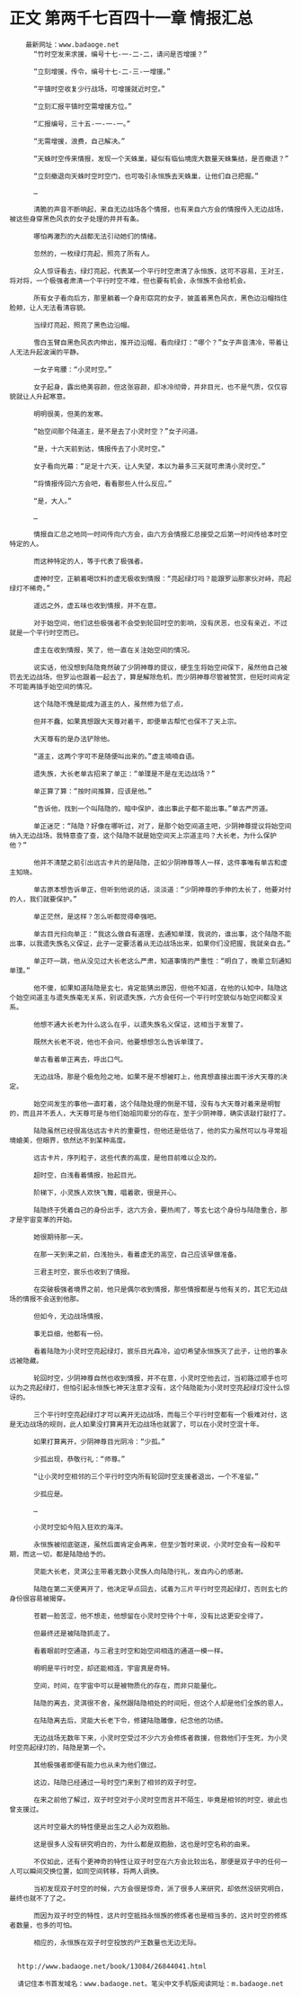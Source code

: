 # 正文 第两千七百四十一章 情报汇总
        最新网址：www.badaoge.net
          “竹时空发来求援，编号十七-一-二-二，请问是否增援？”
      
          “立刻增援，传令，编号十七-二-三-一增援。”
      
          “平镇时空收复少行战场，可增援就近时空。”
      
          “立刻汇报平镇时空需增援方位。”
      
          “汇报编号，三十五-一-一-一。”
      
          “无需增援，浪费，自己解决。”
      
          “天蛛时空传来情报，发现一个天蛛巢，疑似有临仙境庞大数量天蛛集结，是否撤退？”
      
          “立刻撤退向天蛛时空时空门，也可吸引永恒族去天蛛巢，让他们自己把握。”
      
          …
      
          清脆的声音不断响起，来自无边战场各个情报，也有来自六方会的情报传入无边战场，被这些身穿黑色风衣的女子处理的井井有条。
      
          哪怕再激烈的大战都无法引动她们的情绪。
      
          忽然的，一枚绿灯亮起，照亮了所有人。
      
          众人惊讶看去，绿灯亮起，代表某一个平行时空肃清了永恒族，这可不容易，王对王，将对将，一个极强者肃清一个平行时空不难，但也要有机会，永恒族不会给机会。
      
          所有女子看向后方，那里躺着一个身形窈窕的女子，披盖着黑色风衣，黑色边沿帽挡住脸颊，让人无法看清容貌。
      
          当绿灯亮起，照亮了黑色边沿帽。
      
          雪白玉臂自黑色风衣内伸出，推开边沿帽，看向绿灯：“哪个？”女子声音清冷，带着让人无法升起波澜的平静。
      
          一女子弯腰：“小灵时空。”
      
          女子起身，露出绝美容颜，但这张容颜，却冰冷彻骨，并非目光，也不是气质，仅仅容貌就让人升起寒意。
      
          明明很美，但美的发寒。
      
          “始空间那个陆道主，是不是去了小灵时空？”女子问道。
      
          “是，十六天前到达，情报传去了小灵时空。”
      
          女子看向光幕：“足足十六天，让人失望，本以为最多三天就可肃清小灵时空。”
      
          “将情报传回六方会吧，看看那些人什么反应。”
      
          “是，大人。”
      
          …
      
          情报自汇总之地同一时间传向六方会，由六方会情报汇总接受之后第一时间传给本时空特定的人。
      
          而这种特定的人，等于代表了极强者。
      
          虚神时空，正躺着喝饮料的虚无极收到情报：“亮起绿灯吗？能跟罗汕那家伙对峙，亮起绿灯不稀奇。”
      
          遥远之外，虚五味也收到情报，并不在意。
      
          对于始空间，他们这些极强者不会受到轮回时空的影响，没有厌恶，也没有亲近，不过就是一个平行时空而已。
      
          虚主在收到情报，笑了，他一直在关注始空间的情况。
      
          说实话，他没想到陆隐竟然破了少阴神尊的提议，硬生生将始空间保下，虽然他自己被罚去无边战场，但罗汕也跟着一起去了，算是解除危机，而少阴神尊尽管被赞赏，但短时间肯定不可能再插手始空间的情况。
      
          这个陆隐不愧是能成为道主的人，虽然修为低了点，
      
          但并不蠢，如果真想跟大天尊对着干，即便单古帮忙也保不了天上宗。
      
          大天尊有的是办法铲除他。
      
          “道主，这两个字可不是随便叫出来的。”虚主喃喃自语。
      
          遗失族，大长老单古招来了单正：“单璞是不是在无边战场？”
      
          单正算了算：“按时间推算，应该是他。”
      
          “告诉他，找到一个叫陆隐的，暗中保护，谁出事此子都不能出事。”单古严厉道。
      
          单正迷茫：“陆隐？好像在哪听过，对了，是那个始空间道主吧，少阴神尊提议将始空间纳入无边战场，我特意查了查，这个陆隐不就是始空间天上宗道主吗？大长老，为什么保护他？”
      
          他并不清楚之前引出远古卡片的是陆隐，正如少阴神尊等人一样，这件事唯有单古和虚主知晓。
      
          单古原本想告诉单正，但听到他说的话，淡淡道：“少阴神尊的手伸的太长了，他要对付的人，我们就要保护。”
      
          单正茫然，是这样？怎么听都觉得牵强吧。
      
          单古目光扫向单正：“我这么做自有道理，去通知单璞，我说的，谁出事，这个陆隐不能出事，以我遗失族名义保证，此子一定要活着从无边战场出来，如果你们没把握，我就亲自去。”
      
          单正吓一跳，他从没见过大长老这么严肃，知道事情的严重性：“明白了，晚辈立刻通知单璞。”
      
          他不傻，如果知道陆隐是玄七，肯定能猜出原因，但他不知道，在他的认知中，陆隐这个始空间道主与遗失族毫无关系，别说遗失族，六方会任何一个平行时空貌似与始空间都没关系。
      
          他想不通大长老为什么这么在乎，以遗失族名义保证，这相当于发誓了。
      
          既然大长老不说，他也不会问，他要想想怎么告诉单璞了。
      
          单古看着单正离去，呼出口气。
      
          无边战场，那是个极危险之地，如果不是不想被盯上，他真想直接出面干涉大天尊的决定。
      
          始空间发生的事他一直盯着，这个陆隐处理的倒是不错，没有与大天尊对着来是明智的，而且并不丢人，大天尊可是与他们始祖同辈分的存在，至于少阴神尊，确实该敲打敲打了。
      
          陆隐虽然已经很高估远古卡片的重要性，但他还是低估了，他的实力虽然可以与寻常祖境媲美，但眼界，依然达不到某种高度。
      
          远古卡片，序列粒子，这些代表的高度，是他目前难以企及的。
      
          超时空，白浅看着情报，抬起目光。
      
          阶梯下，小灵族人欢快飞舞，唱着歌，很是开心。
      
          陆隐终于凭着自己的身份出手，这六方会，要热闹了，等玄七这个身份与陆隐重合，那才是宇宙变革的开始。
      
          她很期待那一天。
      
          在那一天到来之前，白浅抬头，看着虚无的高空，自己应该早做准备。
      
          三君主时空，宸乐也收到了情报。
      
          在突破极强者境界之前，他只是偶尔收到情报，那些情报都是与他有关的，其它无边战场的情报不会送到他那。
      
          但如今，无边战场情报，
      
          事无巨细，他都有一份。
      
          看着陆隐为小灵时空亮起绿灯，宸乐目光森冷，迫切希望永恒族灭了此子，让他的事永远被隐藏。
      
          轮回时空，少阴神尊自然也收到情报，并不在意，小灵时空他去过，当初路过顺手也可以为之亮起绿灯，但怕引起永恒族七神天注意才没有，这个陆隐能为小灵时空亮起绿灯没什么惊讶的。
      
          三个平行时空亮起绿灯才可以离开无边战场，而每三个平行时空都有一个极难对付，这是无边战场的规则，此人如果没打算离开无边战场也就罢了，可以在小灵时空混十年。
      
          如果打算离开，少阴神尊目光阴冷：“少孤。”
      
          少孤出现，恭敬行礼：“师尊。”
      
          “让小灵时空相邻的三个平行时空内所有轮回时空支援者退出，一个不准留。”
      
          少孤应是。
      
          …
      
          小灵时空如今陷入狂欢的海洋。
      
          永恒族被彻底驱逐，虽然后面肯定会再来，但至少暂时来说，小灵时空会有一段和平期，而这一切，都是陆隐给予的。
      
          灵能大长老，灵淇公主带着无数小灵族人向陆隐行礼，发自内心的感谢。
      
          陆隐在第二天便离开了，他决定早点回去，试着为三片平行时空亮起绿灯，否则玄七的身份很容易被揭穿。
      
          苍碧一脸苦涩，他不想走，他想留在小灵时空待个十年，没有比这更安全得了。
      
          但最终还是被陆隐抓走了。
      
          看着眼前时空通道，与三君主时空和始空间相连的通道一模一样。
      
          明明是平行时空，却还能相连，宇宙真是奇特。
      
          空间，时间，在宇宙中可以是被物质化的存在，而非只能量化。
      
          陆隐的离去，灵淇很不舍，虽然跟陆隐相处的时间短，但这个人却是他们全族的恩人。
      
          在陆隐离去后，灵能大长老下令，修建陆隐雕像，纪念他的功绩。
      
          无边战场无数年下来，小灵时空受过不少六方会修炼者救援，但救他们于生死，为小灵时空亮起绿灯的，陆隐是第一个。
      
          其他极强者即便有能力也从未为他们做过。
      
          这边，陆隐已经通过一号时空门来到了相邻的双子时空。
      
          在来之前他了解过，双子时空对于小灵时空而言并不陌生，毕竟是相邻的时空，彼此也曾支援过。
      
          这片时空最大的特性便是出生之人必为双胞胎。
      
          这是很多人没有研究明白的，为什么都是双胞胎，这也是时空名称的由来。
      
          不仅如此，还有个更神奇的特性让双子时空在六方会比较出名，那便是双子中的任何一人可以瞬间交换位置，如同空间转移，将两人调换。
      
          当初发现双子时空的时候，六方会很是惊奇，派了很多人来研究，却依然没研究明白，最终也就不了了之。
      
          而因为双子时空的特性，这片时空抵挡永恒族的修炼者也是相当多的，这片时空的修炼者数量，也多的可怕。
      
          相应的，永恒族在双子时空投放的尸王数量也无边无际。
      
      
      http://www.badaoge.net/book/13084/26844041.html
      
      请记住本书首发域名：www.badaoge.net。笔尖中文手机版阅读网址：m.badaoge.net